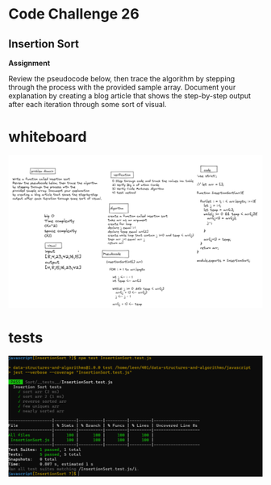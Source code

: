 # Code Challenge 26

## Insertion Sort

**Assignment**

Review the pseudocode below, then trace the algorithm by stepping through the process with the provided sample array. Document your explanation by creating a blog article that shows the step-by-step output after each iteration through some sort of visual.


# whiteboard  

![sort](./whiteboardImg/challenge26.PNG)


# tests

![tests](./whiteboardImg/testsOut.PNG)